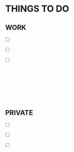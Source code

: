 <style>
ul {list-style-type: none;}
</style>
# THINGS TO DO

## WORK

- [ ] &nbsp;

- [ ] &nbsp;

- [ ] &nbsp;

&nbsp;
\
\
\
\
\
&nbsp;

## PRIVATE

- [ ] &nbsp;

- [ ] &nbsp;

- [ ] &nbsp;
